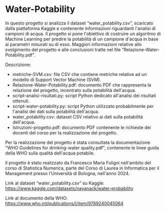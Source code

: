# Water-Potability

In questo progetto si analizza il dataset “water_potability.csv”, scaricato dalla piattaforma Kaggle e contenente informazioni riguardanti l'analisi di campioni di acqua.
Il progetto si pone l'obiettivo di costruire un algoritmo di Machine Learning per predire la potabilità di un campione d'acqua in base ai parametri misurati su di esso. Maggiori informazioni relative allo svolgimento del progetto e alle conclusioni tratte nel file "Relazione-Water-Potability.pdf".

Descrizione:
- metriche-SVM.csv: file CSV che contiene metriche relative ad un modello di Support Vector Machine (SVM).
- Relazione-Water-Potability.pdf: documento PDF che rappresenta la relazione del progetto, incentrato sulla potabilità dell'acqua.
- script-analisi-risultati.py: script Python dedicato all'analisi dei risultati ottenuti.
- script-water-potability.py: script Python utilizzato probabilmente per l'analisi dei dati sulla potabilità dell'acqua.
- water_potability.csv: dataset CSV relativo ai dati sulla potabilità dell'acqua.
- Istruzioni-progetto.pdf: documento PDF contenente le richieste dei docenti del corso per la realizzazione del progetto.

Per la realizzazione del progetto è stata consultata la documentazione "WHO Guidelines for drinking-water quality.pdf", contenente le linee guida della WHO sulla qualità dell'acqua potabile.

Il progetto è stato realizzato da Francesco Maria Fuligni nell'ambito del corso di Statistica Numerica, parte del Corso di Laurea in Informatica per il Management presso l'Università di Bologna, nell'anno 2024.

Link al dataset “water_potability.csv” su Kaggle: https://www.kaggle.com/datasets/nayanack/water-probability

Link al documento della WHO: https://www.who.int/publications/i/item/9789240045064
